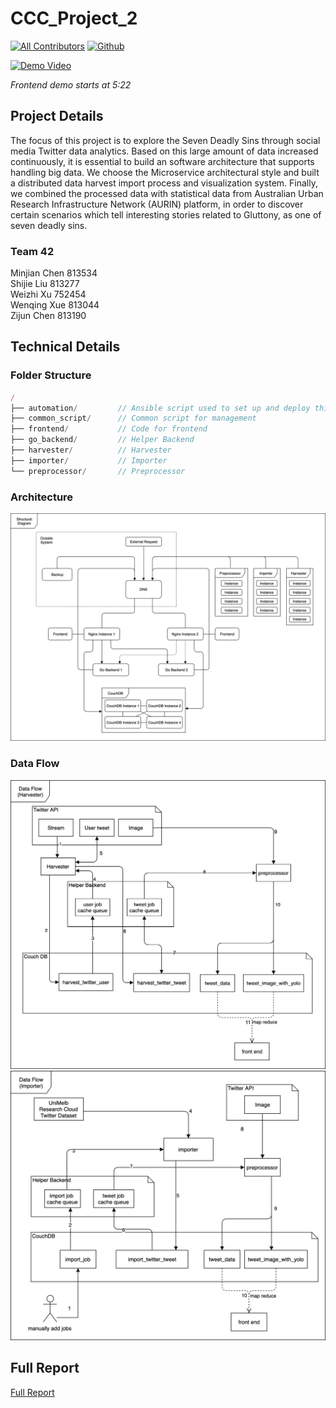 # CCC_Project_2
[![All Contributors](https://img.shields.io/badge/all_contributors-5-orange.svg)](#contributors)
[![Github](https://img.shields.io/github/license/CaviarChen/CCC_Project_2.svg)](https://github.com/CaviarChen/CCC_Project_2/blob/master/LICENSE)

[![Demo Video](https://img.youtube.com/vi/HiE8ropg83Q/0.jpg)](https://www.youtube.com/watch?v=HiE8ropg83Q)

*Frontend demo starts at 5:22*


## Project Details
The focus of this project is to explore the Seven Deadly Sins through social media Twitter data analytics. Based on this large amount of data increased continuously, it is essential to build an software architecture that supports handling big data. We choose the Microservice architectural style and built a distributed data harvest import process and visualization system. ​Finally, we combined the processed data with statistical data from Australian Urban Research Infrastructure Network (AURIN) platform, in order to discover certain scenarios which tell interesting stories related to Gluttony, as one of seven deadly sins.

### Team 42
Minjian Chen 813534  
Shijie Liu 813277  
Weizhi Xu	752454  
Wenqing Xue 813044  
Zijun Chen 813190  

## Technical Details
### Folder Structure
```js
/
├── automation/         // Ansible script used to set up and deploy this project on OpenStack
├── common_script/      // Common script for management
├── frontend/           // Code for frontend
├── go_backend/         // Helper Backend
├── harvester/          // Harvester
├── importer/           // Importer
└── preprocessor/       // Preprocessor
```

### Architecture
![](.github/diagram1.png)

### Data Flow
![](.github/diagram2.png)
![](.github/diagram3.png)


## Full Report
[Full Report](Report.pdf)
